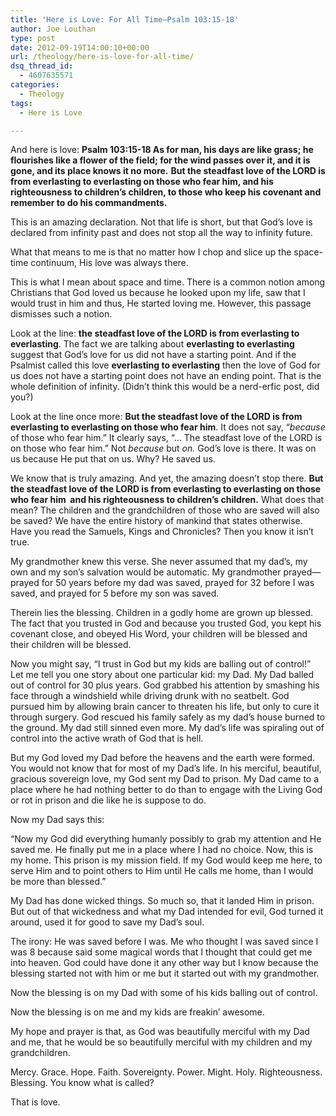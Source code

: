 ```yaml
---
title: 'Here is Love: For All Time—Psalm 103:15-18'
author: Joe Louthan
type: post
date: 2012-09-19T14:00:10+00:00
url: /theology/here-is-love-for-all-time/
dsq_thread_id:
  - 4607635571
categories:
  - Theology
tags:
  - Here is Love

---
```

And here is love: **Psalm 103:15-18 As for man, his days are like grass; he flourishes like a flower of the field; for the wind passes over it, and it is gone, and its place knows it no more.** **But the steadfast love of the LORD is from everlasting to everlasting on those who fear him, and his righteousness to children&#8217;s children, to those who keep his covenant and remember to do his commandments.** 

This is an amazing declaration. Not that life is short, but that God’s love is declared from infinity past and does not stop all the way to infinity future.

What that means to me is that no matter how I chop and slice up the space-time continuum, His love was always there.

This is what I mean about space and time. There is a common notion among Christians that God loved us because he looked upon my life, saw that I would trust in him and thus, He started loving me. However, this passage dismisses such a notion.

Look at the line: **the steadfast love of the LORD is from everlasting to everlasting**. The fact we are talking about **everlasting to everlasting** suggest that God’s love for us did not have a starting point. And if the Psalmist called this love **everlasting to everlasting** then the love of God for us does not have a starting point does not have an ending point. That is the whole definition of infinity. (Didn’t think this would be a nerd-erfic post, did you?)

Look at the line once more: **But the steadfast love of the LORD is from everlasting to everlasting on those who fear him**. It does not say, “_because_ of those who fear him.” It clearly says, “… The steadfast love of the LORD is on those who fear him.” Not _because_ but _on._ God’s love is there. It was on us because He put that on us. Why? He saved us.

We know that is truly amazing. And yet, the amazing doesn’t stop there. **But the steadfast love of the LORD is from everlasting to everlasting on those who fear him  and his righteousness to children&#8217;s children.** What does that mean? The children and the grandchildren of those who are saved will also be saved? We have the entire history of mankind that states otherwise. Have you read the Samuels, Kings and Chronicles? Then you know it isn’t true.

My grandmother knew this verse. She never assumed that my dad’s, my own and my son’s salvation would be automatic. My grandmother prayed—prayed for 50 years before my dad was saved, prayed for 32 before I was saved, and prayed for 5 before my son was saved.

Therein lies the blessing. Children in a godly home are grown up blessed. The fact that you trusted in God and because you trusted God, you kept his covenant close, and obeyed His Word, your children will be blessed and their children will be blessed.

Now you might say, “I trust in God but my kids are balling out of control!” Let me tell you one story about one particular kid: my Dad. My Dad balled out of control for 30 plus years. God grabbed his attention by smashing his face through a windshield while driving drunk with no seatbelt. God pursued him by allowing brain cancer to threaten his life, but only to cure it through surgery. God rescued his family safely as my dad’s house burned to the ground. My dad still sinned even more. My dad’s life was spiraling out of control into the active wrath of God that is hell.

But my God loved my Dad before the heavens and the earth were formed. You would not know that for most of my Dad’s life. In his merciful, beautiful, gracious sovereign love, my God sent my Dad to prison. My Dad came to a place where he had nothing better to do than to engage with the Living God or rot in prison and die like he is suppose to do.

Now my Dad says this:

“Now my God did everything humanly possibly to grab my attention and He saved me. He finally put me in a place where I had no choice. Now, this is my home. This prison is my mission field. If my God would keep me here, to serve Him and to point others to Him until He calls me home, than I would be more than blessed.”

My Dad has done wicked things. So much so, that it landed Him in prison. But out of that wickedness and what my Dad intended for evil, God turned it around, used it for good to save my Dad’s soul.

The irony: He was saved before I was. Me who thought I was saved since I was 8 because said some magical words that I thought that could get me into heaven. God could have done it any other way but I know because the blessing started not with him or me but it started out with my grandmother.

Now the blessing is on my Dad with some of his kids balling out of control.

Now the blessing is on me and my kids are freakin’ awesome.

My hope and prayer is that, as God was beautifully merciful with my Dad and me, that he would be so beautifully merciful with my children and my grandchildren.

Mercy. Grace. Hope. Faith. Sovereignty. Power. Might. Holy. Righteousness. Blessing. You know what is called?

That is love.

&nbsp;